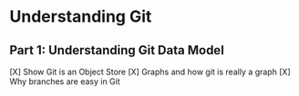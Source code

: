 # Understanding Git

## Part 1: Understanding Git Data Model
[X] Show Git is an Object Store
[X] Graphs and how git is really a graph
[X] Why branches are easy in Git
